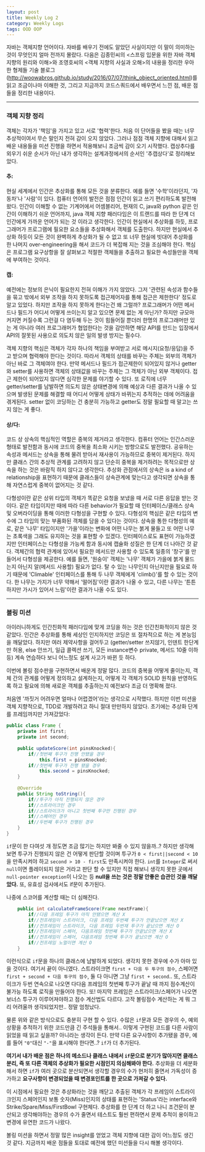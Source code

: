 ```yaml
---
layout: post
title: Weekly Log 2
category: Weekly Logs
tags: OOD OOP
---
```


자바는 객체지향 언어이다. 자바를 배우기 전에도 알았던 사실이지만 이 말이 의미하는 것이 무엇인지 얼마 전까지 몰랐다. 다음은 김종민씨의 <스프링 입문을 위한 자바 객체 지향의 원리와 이해>와 조영호씨의 <객체 지향의 사실과 오해>의 내용을 정리한 우아한 형제들 기술 블로그 (http://woowabros.github.io/study/2016/07/07/think_object_oriented.html)를 읽고 조금이나마 이해한 것, 그리고 지금까지 코드스쿼드에서 배우면서 느낀 점, 배운 점들을 정리한 내용이다.

---

### 객체 지향 정리

객체는 각자가 '책임'을 가지고 있고 서로 '협력'한다. 처음 이 단어들을 봤을 때는 너무 추상적이여서 무슨 말인지 전혀 감이 오지 않았다. 그러나 점점 객체 지향에 대해서 읽고 배운 내용들을 미션 진행을 하면서 적용해보니 조금씩 감이 오기 시작했다. 캡상추다를 외우기 쉬운 순서가 아닌 내가 생각하는 설계과정에서의 순서인 '추캡상다'로 정리해보았다.

#### 추:
현실 세계에서 인간은 추상화를 통해 모든 것을 분류한다. 예를 들면 '수학'이라던지, '자동차'나 '사람'이 있다. 컴퓨터 언어의 발전은 점점 인간이 읽고 쓰기 편리하도록 발전해 왔다. 인간이 이해할 수 없는 기계어에서 어셈블리어, 현재의 C, java와 python 같은 인간이 이해하기 쉬운 언어까지, java 객체 지향 패러다임은 이 트랜드를 따라 한 단계 더 인간에게 가까운 언어가 되는 것 이라고 생각한다. 인간이 현실에서 추상화를 하듯, 프로그래머가 프로그램에 필요한 요소들을 추상화해서 객체를 도출한다. 하지만 현실에서 추상화 하듯이 모든 것이 완벽하게 추상화가 될 수 없고 또 너무 현실에 빗대어 추상화를 한 나머지 over-engineering을 해서 코드가 더 복잡해 지는 것을 조심해야 한다. 핵심은 프로그램 요구상항을 잘 살펴보고 적절한 객체들을 추출하고 필요한 속성들만을 객체에 부여하는 것이다.

#### 캡:
예전에는 정보의 은닉이 필요한지 전혀 이해가 가지 않았다. 그저 '관련된 속성과 함수들을 묶고 밖에서 외부 조작을 하지 못하도록 접근제어자를 통해 접근은 제한한다' 정도로 알고 있었다. 하지만 조작을 하지 못하게 한다는건 왜 그럴까? 프로그래머가 어떤 메서드나 필드가 어디서 어떻게 쓰이는지 알고 있으면 문제 없는 게 아닌가? 하지만 규모마 커지면 커질수록 그런걸 다 염두해 두는 것이 힘들어질 뿐더러 한명의 프로그래머만 있는 게 아니라 여러 프로그래머가 협업한다는 것을 감안하면 해당 API를 만드는 입장에서 API의 잘못된 사용으로 의도치 않은 일의 발생 방지는 필수다. 

객체 지향의 핵심은 객체가 각자 하나의 책임을 부여받고 서로 메시지(요청/응답)을 주고 받으며 협력해야 한다는 것이다. 따라서 객체의 상태를 바꾸는 주체는 외부의 객체가 아닌 바로 그 객체여야 한다. 만약 메서드나 필드가 접근제한이 되어있지 않거나 getter와 setter를 사용하면 객체의 상태값을 바꾸는 주체는 그 객체가 아닌 외부 객체이다. 접근 제한이 되어있지 않다면 심각한 문제를 야기할 수 있다. 또 로직에 너무 getter/setter를 남발하면 의도치 않은 상태변경에 의해 예상과 다른 결과가 나올 수 있으며 발생된 문제를 해결할 때 어디서 어떻게 상태가 바뀌는지 추적하는 데에 어려움을 겪게된다. setter 없이 코딩하는 건 충분히 가능하고 getter도 정말 필요할 때 말고는 쓰지 않는 게 좋다.


#### 상/다:
코드 상 상속의 핵심적인 역할은 중복의 제거라고 생각한다. 컴퓨터 언어는 인간스러운 형태로 발전함과 동시에 코드의 중복을 최소화 시키는 방향으로도 발전했다. 공유하는 속성과 메서드는 상속을 통해 물려 받아서 재사용이 가능하므로 중복이 제거된다. 하지만 클래스 간의 추상적 관계를 고려하지 않고 단순히 중복을 제거하려는 목적으로만 상속을 하는 것은 바람직 하지 않다고 생각한다. 추상화 관점에서의 상속은 is a kind of relationship을 표현하기 때문에 클래스들이 상속관계에 맞는다고 생각되면 상속을 통해 자연스럽게 중복이 없어지는 것 같다.

다형성이란 같은 상위 타입의 객체가 똑같은 요청을 보냈을 때 서로 다른 응답을 받는 것이다. 같은 타입이지만 때에 따라 다른 behavior가 필요할 때 인터페이스/클래스 상속 및 오버라이딩을 통해 이러한 다형성을 구현할 수 있다. 다형성의 핵심은 같은 타입의 변수에 그 타입의 맞는 부품화된 객체를 담을 수 있다는 것이다. 상속을 통한 다형성의 예로, 같은 '나무' 타입이지만 '가을'이라는 변화에 어떤 나무는 붉게 물들고 또 어떤 나무는 초록색을 그래도 유지하는 것을 표현할 수 있겠다. 인터페이스로도 표현이 가능하겠지만 인터페이스는 다형성을 가능케 함과 동시에 캡슐화 성질은 한 단계 더 나아간 것 같다. 객체간의 협력 관계에 있어서 필요한 메서드만 사용할 수 있도록 일종의 '창구'를 만들어서 다형성을 제공한다. 예를 들면, '원숭이' 객체는 '나무' 객체가 가을에 붉게 물드는지 아닌지 알(메서드 사용할) 필요가 없다. 탈 수 있는 나무인지 아닌지만을 필요로 하기 때문에 'Climable' 인터페이스를 통해 두 나무 객체에게 'climb()'를 할 수 있는 것이다. 한 나무는 가지가 너무 약해서 '떨어짐'이란 결과가 나올 수 있고, 다른 나무는 '튼튼하지만 가시가 있어서 느림'이란 결과가 나올 수도 있다.

---

### 볼링 미션

아이러니하게도 인간친화적 패러다임에 맞게 코딩을 하는 것은 인간친화적이지 않은 것 같았다. 인간은 추상화를 통해 세상인 인지하지만 코딩은 또 절차적으로 하는 게 본능임을 깨달았다. 하지만 여러 제약사항을 걸어두고 (getter/setter 쓰지않기, 인덴트 한단계만 허용, else 안쓰기, 일급 콜렉션 쓰기, 모든 instance변수 private, 메서드 10줄 이하 등) 계속 연습하다 보니 어느정도 설계 사고가 바뀐 듯 하다. 

이번에 볼링 점수판을 구현하면서 배운게 정말 많다. 코드의 중복을 어떻게 줄이는지, 객체 간의 관계를 어떻게 정의하고 설계하는지, 어떻게 각 객체가 SOLID 원칙을 반영하도록 하고 필요에 의해 새로운 객체를 추출하는지 예전보다 조금 더 명확해 졌다.

처음엔 '까짓거 어려우면 얼마나 어렵겠어'라는 생각으로 시작했다. 하지만 이번 미션을 객체 지향적으로, TDD로 개발하려고 하니 절대 만만하지 않았다. 초기에는 추상화 단계를 프레임까지만 가져갔었다:

~~~java
public class Frame {
	private int first;
	private int second;
	
	public updateScore(int pinsKnocked){
		if//첫번째 투구가 진행 안됐을 경우
			this.first = pinsKnocked;
		if//첫번째 투구가 진행 됐을 경우
			this.second = pinsKnocked;
	}
	
	@Override
	public String toString(){
		if//투구가 아직 진행되지 않은 경우
		if//스트라이크인 경우
		if//스트라이크가 아니고 첫번째 투구만 진행된 경우
		if//스페어인 경우
		if//두번째 투구가 진행된 경우
	}
}
~~~

`if`문이 한 다여섯 개 정도면 조금 많기는 하지만 봐줄 수 있지 않을까..? 하지만 생각해 보면 투구가 진행되지 않은 건 어떻게 판단할 것이며 투구가 `0 < first||second < 10` 을 만족시켜야 하고 `second > 10 - first`도 만족시켜야 한다. `int`를 `Integer`로 써서 `null`이면 플레이되지 않은 거라고 판단 할 수 있지만 직접 해보니 생각치 못한 곳에서 `null-pointer exception`이 나오는 등 **null을 쓰는 것은 정말 안좋은 습관인 것을 깨달았다.** 또, 유효성 검사에서도 if문이 추가된다. 

나중에 스코어를 계산할 때는 더 심해진다.

~~~java
	public int calculateFrameScore(Frame nextFrame){
		if//다음 프레임 투구가 아직 안됐으면 계산 X
		if//전프레임이 스트라이크, 다음 프레임 두번째 투구가 안끝났으면 계산 X
		if//전프레임이 스트라이크, 다음 프레임 두번재 투구가 끝났으면 계산 O
		if//전프레임이 스페어, 다음프레임 첫번째 투구가 안끝났으면 계산 X
		if//전프레임이 스페어, 다음프레임 첫번째 투구가 끝났으면 계산 O
		if//전프레임 노멀이면 계산 O
	}
~~~
이런식으로 `if`문을 하나의 클래스에 남발하게 되었다. 생각치 못한 경우에 수가 아마 있을 것이다. 여기서 끝이 아니였다. 스트라이크면 `first + 다음 두 투구의 점수`, 스페어면 `first + second + 다음 투구의 점수`, 둘 다 아니면 그냥 `first + second`.. 또, 스트라이크가 두번 연속으로 나오면 다다음 프레임의 첫번째 투구가 끝날 때 까지 점수계산이 불가능 하도록 로직을 만들어야 한다. 또! 마지막 프레임은 스트라이크/스페어가 나오면 보너스 투구가 이루어져야하고 점수 계산법도 다르다. 고작 볼링점수 계산하는 게 뭐 그리 어려울까 생각되었지만.. 정말 엄청났다.

물론 위와 같은 방식으로도 충분히 구현 할 수 있다. 수많은 `if`문과 모든 경우의 수, 예외 상황을 추적하기 위한 코드만큼 긴 주석들을 통해서.. 이렇게 구현된 코드를 다른 사람이 읽었을 때 읽고 싶을까? 아니라는 생각이 든다. 만약 다른 요구사항이 추가됐을 경우, 예를 들어 `"0"`대신 `"-"`을 표시해야 한다면..? `if`가 더 추가된다.

**여기서 내가 배운 점은 하나의 메소드나 클래스 내에서 `if`문으로 분기가 많아지면 클래스 분리, 즉 또 다른 객체의 추상화가 필요한 시점인지 의심해봐야 한다.** 추상화을 더 세분화해서 하면 `if`가 여러 곳으로 분산되면서 생각할 경우의 수가 현저히 줄면서 가독성이 증가하고 **요구사항이 변경되었을 때 변경포인트를 한 곳으로 가져갈 수 있다.**

이 시점에서 필요한 것은 추상화라는 것을 깨닫고 추출된 객체가 각 프레임이 스트라이크인지 스페어인지 보통 숫자(Miss)인지의 상태를 표현하는 'Status'라는 interface와 Strike/Spare/Miss/FirstBowl 구현체다. 추상화를 한 단계 더 하고 나니 조건문이 분산되고 생각해야하는 경우의 수가 줄면서 테스트도 훨씬 편하면서 문제 추적이 용이하고 변경에 유연한 코드가 나왔다. 

볼링 미션을 하면서 정말 많은 insight를 얻었고 객체 지향에 대한 감이 어느정도 생긴 것 같다. 지금까지 배운 점들을 토대로 예전에 했던 미션들을 다시 해볼 생각이다.

